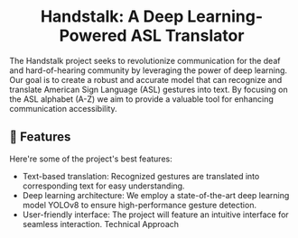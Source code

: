 <h1 align="center" id="title">Handstalk: A Deep Learning-Powered ASL Translator</h1>

<p id="description">The Handstalk project seeks to revolutionize communication for the deaf and hard-of-hearing community by leveraging the power of deep learning. Our goal is to create a robust and accurate model that can recognize and translate American Sign Language (ASL) gestures into text. By focusing on the ASL alphabet (A-Z) we aim to provide a valuable tool for enhancing communication accessibility.</p>

  
  
<h2>🧐 Features</h2>

Here're some of the project's best features:

*   Text-based translation: Recognized gestures are translated into corresponding text for easy understanding.
*   Deep learning architecture: We employ a state-of-the-art deep learning model YOLOv8 to ensure high-performance gesture detection.
*   User-friendly interface: The project will feature an intuitive interface for seamless interaction. Technical Approach
